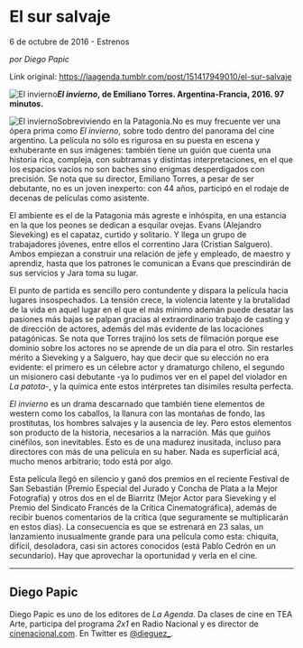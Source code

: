 # El sur salvaje



6 de octubre de 2016 - Estrenos

_por Diego Papic_

Link original: https://laagenda.tumblr.com/post/151417949010/el-sur-salvaje

![El invierno](https://64.media.tumblr.com/ff1f49ac5160ce1305f12f6ee5b36cf5/tumblr_inline_pjzrozuaEY1t6q87u_500.jpg)***El invierno*, de Emiliano Torres. Argentina-Francia, 2016. 97 minutos.**

![El invierno](https://64.media.tumblr.com/ff1f49ac5160ce1305f12f6ee5b36cf5/tumblr_inline_pjzrozuaEY1t6q87u_500.jpg)Sobreviviendo en la Patagonia.No es muy frecuente ver una ópera prima como *El invierno*, sobre todo dentro del panorama del cine argentino. La película no sólo es rigurosa en su puesta en escena y exhuberante en sus imágenes: también tiene un guión que cuenta una historia rica, compleja, con subtramas y distintas interpretaciones, en el que los espacios vacíos no son baches sino enigmas desperdigados con precisión. Se nota que su director, Emiliano Torres, a pesar de ser debutante, no es un joven inexperto: con 44 años, participó en el rodaje de decenas de películas como asistente. 

El ambiente es el de la Patagonia más agreste e inhóspita, en una estancia en la que los peones se dedican a esquilar ovejas. Evans (Alejandro Sieveking) es el capataz, curtido y solitario. Y llega un grupo de trabajadores jóvenes, entre ellos el correntino Jara (Cristian Salguero). Ambos empiezan a construir una relación de jefe y empleado, de maestro y aprendiz, hasta que los patrones le comunican a Evans que prescindirán de sus servicios y Jara toma su lugar.

El punto de partida es sencillo pero contundente y dispara la película hacia lugares insospechados. La tensión crece, la violencia latente y la brutalidad de la vida en aquel lugar en el que el más mínimo ademán puede desatar las pasiones más bajas se palpan gracias al extraordinario trabajo de casting y de dirección de actores, además del más evidente de las locaciones patagónicas. Se nota que Torres trajinó los sets de filmación porque ese dominio sobre los actores no se aprende de un día para el otro. Sin restarles mérito a Sieveking y a Salguero, hay que decir que su elección no era evidente: el primero es un célebre actor y dramaturgo chileno, el segundo un misionero casi debutante -ya lo pudimos ver en el papel del violador en *La patota*-, y la química ente estos intérpretes tan disímiles resulta perfecta.

*El invierno* es un drama descarnado que también tiene elementos de western como los caballos, la llanura con las montañas de fondo, las prostitutas, los hombres salvajes y la ausencia de ley. Pero estos elementos son producto de la historia, necesarios a la narración. Más que guiños cinéfilos, son inevitables. Esto es de una madurez inusitada, incluso para directores con más de una película en su haber. Nada es superficial acá, mucho menos arbitrario; todo está por algo.

Esta película llegó en silencio y ganó dos premios en el reciente Festival de San Sebastián (Premio Especial del Jurado y Concha de Plata a la Mejor Fotografía) y otros dos en el de Biarritz (Mejor Actor para Sieveking y el Premio del Sindicato Francés de la Crítica Cinematográfica), además de recibir buenos comentarios de la crítica (que seguramente se multiplicarán en estos días). La consecuencia es que se estrenará en 23 salas, un lanzamiento inusualmente grande para una película como esta: chiquita, difícil, desoladora, casi sin actores conocidos (está Pablo Cedrón en un secundario). Hay que aprovechar la oportunidad y verla en el cine.

  




---

 Diego Papic
------------

 Diego Papic es uno de los editores de *La Agenda*. Da clases de cine en TEA Arte, participa del programa *2x1* en Radio Nacional y es director de [cinenacional.com](http://www.cinenacional.com/). En Twitter es [@dieguez\_](https://twitter.com/dieguez_). 

